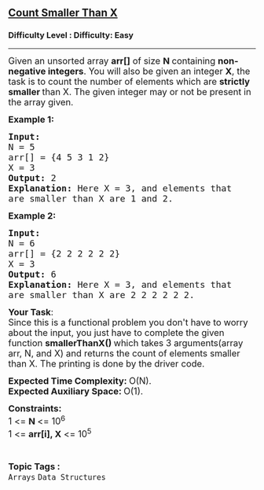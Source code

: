 <h2><a href="https://www.geeksforgeeks.org/problems/count-smaller-than-x/1?page=1&category=Arrays&status=unsolved,attempted&sortBy=accuracy">Count Smaller Than X</a></h2><h3>Difficulty Level : Difficulty: Easy</h3><hr><div class="problems_problem_content__Xm_eO"><p><span style="font-size:18px">Given an unsorted array <strong>arr[]</strong> of size <strong>N </strong>containing <strong>non-negative integers</strong>. You will also be given an integer <strong>X</strong>, the task is to count the number of elements which are <strong>strictly smaller </strong>than&nbsp;X. The given integer may or not be present in the array given.</span></p>

<p><span style="font-size:18px"><strong>Example 1:</strong></span></p>

<pre><span style="font-size:18px"><strong>Input:
</strong>N = 5
arr[] = {4 5 3 1 2}
X = 3
<strong>Output: </strong>2<strong>
Explanation: </strong>Here X = 3, and elements that
are smaller than X are 1 and 2.</span>
</pre>

<p><span style="font-size:18px"><strong>Example 2:</strong></span></p>

<pre><span style="font-size:18px"><strong>Input:
</strong>N = 6
arr[] = {2 2 2 2 2 2}
X = 3
<strong>Output: </strong>6<strong>
Explanation: </strong>Here X = 3, and elements that
are smaller than X are 2 2 2 2 2 2.</span></pre>

<p><span style="font-size:18px"><strong>Your Task</strong>:<br>
Since this is a functional problem you don't have to worry about the input, you just have to complete the given function <strong>smallerThanX() </strong>which takes 3 arguments(array arr, N, and X) and returns the count of elements smaller than X. The printing is done by the driver code.</span></p>

<p><span style="font-size:18px"><strong>Expected Time Complexity:&nbsp;</strong>O(N).<br>
<strong>Expected Auxiliary Space:&nbsp;</strong>O(1).</span></p>

<p><span style="font-size:18px"><strong>Constraints:</strong><br>
1 &lt;= <strong>N </strong>&lt;= 10<sup>6</sup><br>
1 &lt;= <strong>arr[i], X</strong> &lt;= 10<sup>5&nbsp;&nbsp;</sup></span></p>
</div><br><p><span style=font-size:18px><strong>Topic Tags : </strong><br><code>Arrays</code>&nbsp;<code>Data Structures</code>&nbsp;